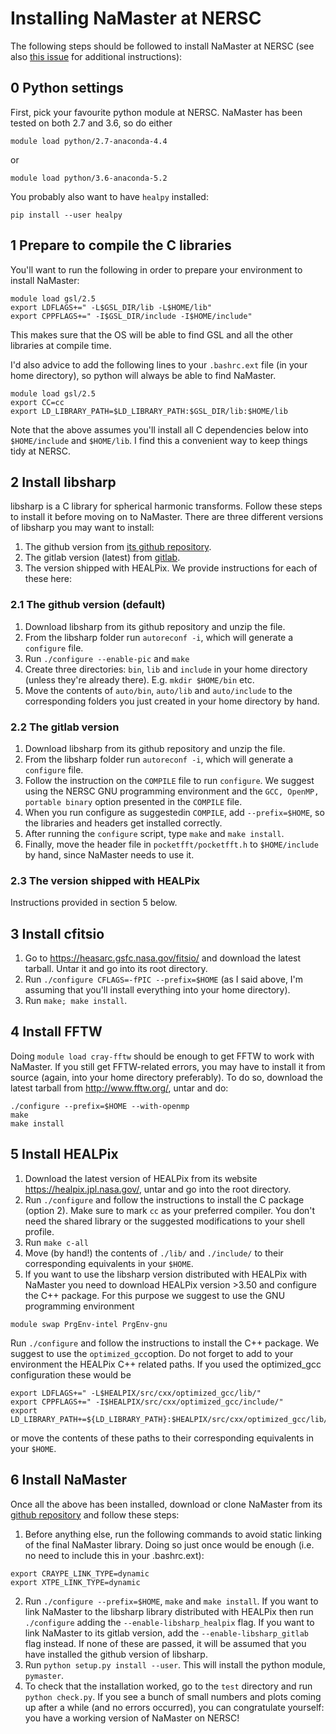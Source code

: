 # Installing NaMaster at NERSC

The following steps should be followed to install NaMaster at NERSC (see also [this issue](https://github.com/LSSTDESC/NaMaster/issues/62) for additional instructions):

## 0 Python settings
First, pick your favourite python module at NERSC. NaMaster has been tested on both 2.7 and 3.6, so do either
```
module load python/2.7-anaconda-4.4
```
or
```
module load python/3.6-anaconda-5.2
```

You probably also want to have `healpy` installed:
```
pip install --user healpy
```

## 1 Prepare to compile the C libraries
You'll want to run the following in order to prepare your environment to install NaMaster:
```
module load gsl/2.5
export LDFLAGS+=" -L$GSL_DIR/lib -L$HOME/lib"
export CPPFLAGS+=" -I$GSL_DIR/include -I$HOME/include"
```
This makes sure that the OS will be able to find GSL and all the other libraries at compile time.

I'd also advice to add the following lines to your `.bashrc.ext` file (in your home directory), so python will always be able to find NaMaster.
```
module load gsl/2.5
export CC=cc
export LD_LIBRARY_PATH=$LD_LIBRARY_PATH:$GSL_DIR/lib:$HOME/lib
```

Note that the above assumes you'll install all C dependencies below into `$HOME/include` and `$HOME/lib`. I find this a convenient way to keep things tidy at NERSC.

## 2 Install libsharp
libsharp is a C library for spherical harmonic transforms. Follow these steps to install it before moving on to NaMaster.
There are three different versions of libsharp you may want to install:
1. The github version from [its github repository](https://github.com/dagss/libsharp).
2. The gitlab version (latest) from [gitlab](https://gitlab.mpcdf.mpg.de/mtr/libsharp).
3. The version shipped with HEALPix.
We provide instructions for each of these here:

### 2.1 The github version (default)
1. Download libsharp from its github repository and unzip the file.
2. From the libsharp folder run `autoreconf -i`, which will generate a `configure` file.
3. Run `./configure --enable-pic` and `make`
4. Create three directories: `bin`, `lib` and `include` in your home directory (unless they're already there). E.g. `mkdir $HOME/bin` etc.
5. Move the contents of `auto/bin`, `auto/lib` and `auto/include` to the corresponding folders you just created in your home directory by hand.

### 2.2 The gitlab version
1. Download libsharp from its github repository and unzip the file.
2. From the libsharp folder run `autoreconf -i`, which will generate a `configure` file.
3. Follow the instruction on the `COMPILE` file to run `configure`. We suggest using the NERSC GNU programming environment and the `GCC, OpenMP, portable binary` option presented in the `COMPILE` file.
4. When you run configure as suggestedin `COMPILE`, add `--prefix=$HOME`, so the libraries and headers get installed correctly.
5. After running the `configure` script, type `make` and `make install`.
6. Finally, move the header file in `pocketfft/pocketfft.h` to `$HOME/include` by hand, since NaMaster needs to use it.

### 2.3 The version shipped with HEALPix
Instructions provided in section 5 below.

## 3 Install cfitsio
1. Go to https://heasarc.gsfc.nasa.gov/fitsio/ and download the latest tarball. Untar it and go into its root directory.
2. Run `./configure CFLAGS=-fPIC --prefix=$HOME` (as I said above, I'm assuming that you'll install everything into your home directory).
3. Run `make; make install`.

## 4 Install FFTW
Doing `module load cray-fftw` should be enough to get FFTW to work with NaMaster. If you still get FFTW-related errors, you may have to install it from source (again, into your home directory preferably). To do so, download the latest tarball from http://www.fftw.org/, untar and do:
```
./configure --prefix=$HOME --with-openmp
make
make install
```

## 5 Install HEALPix
1. Download the latest version of HEALPix from its website https://healpix.jpl.nasa.gov/, untar and go into the root directory.
2. Run `./configure` and follow the instructions to install the C package (option 2). Make sure to mark `cc` as your preferred compiler. You don't need the shared library or the suggested modifications to your shell profile.
3. Run `make c-all`
4. Move (by hand!) the contents of `./lib/` and `./include/` to their corresponding equivalents in your `$HOME`.
5. If you want to use the libsharp version distributed with HEALPix with NaMaster you need to
download HEALPix version >3.50 and configure the C++ package. For this purpose we suggest to use the GNU programming environment
```
module swap PrgEnv-intel PrgEnv-gnu
```
 Run `./configure` and follow the instructions to install the C++ package. We suggest to use the `optimized_gcc`option. Do not forget to add to your environment the HEALPix C++ related paths. If you used the optimized_gcc configuration these would be
```
export LDFLAGS+=" -L$HEALPIX/src/cxx/optimized_gcc/lib/"
export CPPFLAGS+=" -I$HEALPIX/src/cxx/optimized_gcc/include/"
export LD_LIBRARY_PATH+=${LD_LIBRARY_PATH}:$HEALPIX/src/cxx/optimized_gcc/lib/
```
or move the contents of these paths to their corresponding equivalents in your `$HOME`.

## 6 Install NaMaster
Once all the above has been installed, download or clone NaMaster from its [github repository](https://github.com/damonge/NaMaster) and follow these steps:
1. Before anything else, run the following commands to avoid static linking of the final NaMaster library. Doing so just once would be enough (i.e. no need to include this in your .bashrc.ext):
```
export CRAYPE_LINK_TYPE=dynamic
export XTPE_LINK_TYPE=dynamic
```
2. Run `./configure --prefix=$HOME`, `make` and `make install`. If you want to link NaMaster to the libsharp library distributed with HEALPix then run `./configure` adding the `--enable-libsharp_healpix` flag. If you want to link NaMaster to its gitlab version, add the `--enable-libsharp_gitlab` flag instead. If none of these are passed, it will be assumed that you have installed the github version of libsharp.
3. Run `python setup.py install --user`. This will install the python module, `pymaster`.
4. To check that the installation worked, go to the `test` directory and run `python check.py`. If you see a bunch of small numbers and plots coming up after a while (and no errors occurred), you can congratulate yourself: you have a working version of NaMaster on NERSC!
